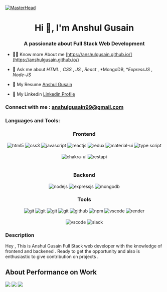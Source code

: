 [![MasterHead](https://www.careerguide.com/career/wp-content/uploads/2020/03/giphy-7.gif)](https://anshulgusain.github.io/)
<h1 align="center">Hi 👋, I'm Anshul Gusain</h1>
<h3 align="center">A passionate about Full Stack Web Development </h3>



- 👨‍💻 Know more About me [https://anshulgusain.github.io/](https://anshulgusain.github.io/)

- 💬 Ask me about  *HTML* , *CSS* , *JS* , *React*  , *MongoDB, **ExpressJS* , *Node-JS*
- 📄 My Resume <a href="https://drive.google.com/file/d/1Ugd9j7DJwjBVyfRjPK8s1Y9Ii-8iDCe4/view?usp=sharing">Anshul Gusain</a>
- 📄 My Linkedin <a href="www.linkedin.com/in/anshul-gusain-76573a224/">Linkedin Profile</a>

<h3 align="left">Connect with me : <a href="#">anshulgusain99@gmail.com</a></h3>
<p align="left">
</p>

<h3 align="left">Languages and Tools:</h3>

 <div align="center"><h3 align="center">Frontend</h3>
<img src="https://img.shields.io/badge/html5-%23E34F26.svg?style=for-the-badge&logo=html5&logoColor=white" align="center" alt="html5">
<img src = "https://img.shields.io/badge/css3-%231572B6.svg?style=for-the-badge&logo=css3&logoColor=white" align="center" alt="css3">
<img src ="https://img.shields.io/badge/javascript-%23323330.svg?style=for-the-badge&logo=javascript&logoColor=%23F7DF1E" align="center" alt="javascript">
<img src="https://img.shields.io/badge/React-20232A?style=for-the-badge&logo=react&logoColor=61DAFB"  align="center" alt="reactjs" />
<img src="https://img.shields.io/badge/Redux-593D88?style=for-the-badge&logo=redux&logoColor=white"  align="center" alt="redux" />
<img src="https://img.shields.io/badge/Material%20UI-007FFF?style=for-the-badge&logo=mui&logoColor=white"  align="center" alt="material-ui"/>
 <img src="https://img.shields.io/badge/typescript-%23007ACC.svg?style=for-the-badge&logo=typescript&logoColor=white"  align="center" alt="type script"/>
<br/>
<br/>
  <img src = "https://img.shields.io/badge/chakra ui-%234ED1C5.svg?style=for-the-badge&logo=chakraui&logoColor=white" align="center" alt="chakra-ui"/>
  <img src="https://img.shields.io/badge/rest api-%23000000.svg?style=for-the-badge&logo=flask&logoColor=white" align="center" alt="restapi"/>
  
</div>
 <br/>
  <div align="center"><h3 align="center">Backend</h3> 
<img src="https://img.shields.io/badge/Node.js-339933?style=for-the-badge&logo=nodedotjs&logoColor=white" align="center" alt="nodejs" />
<img src="https://img.shields.io/badge/Express.js-000000?style=for-the-badge&logo=express&logoColor=white" align="center" alt="expressjs"/>
<img src="https://img.shields.io/badge/MongoDB-4EA94B?style=for-the-badge&logo=mongodb&logoColor=white" align="center" alt="mongodb"/>
 </div>
 
 <div align="center"><h3 align="center">Tools</h3> 
  <img src="https://img.shields.io/badge/heroku-%23430098.svg?style=for-the-badge&logo=heroku&logoColor=white" align="center" alt="git"/>
<img src="https://img.shields.io/badge/netlify-%23000000.svg?style=for-the-badge&logo=netlify&logoColor=#00C7B7" align="center" alt="git"/>
   <img src="https://img.shields.io/badge/vercel-%23000000.svg?style=for-the-badge&logo=vercel&logoColor=whit" align="center" alt="git"/>
   <img src="https://img.shields.io/badge/Git-f44d27?style=for-the-badge&logo=git&logoColor=white"  align="center" alt="git"/>
   <img src="https://img.shields.io/badge/GitHub-100000?style=for-the-badge&logo=github&logoColor=white"  align="center" alt="github"/>
   <img src = "https://img.shields.io/badge/NPM-%23000000.svg?style=for-the-badge&logo=npm&logoColor=white" align="center" alt="npm">
   <img src="https://img.shields.io/badge/Visual%20Studio-5C2D91.svg?style=for-the-badge&logo=visual-studio&logoColor=white"  align="center" alt="vscode"/>
   <img src ="https://img.shields.io/badge/Postman-FF6C37?style=for-the-badge&logo=postman&logoColor=white" align="center" alt="render">
     <br />
     <br />
   <img src="https://img.shields.io/badge/Visual%20Studio-5C2D91.svg?style=for-the-badge&logo=visual-studio&logoColor=white"  align="center" alt="vscode"/>
   <img src="https://img.shields.io/badge/Slack-4A154B?style=for-the-badge&logo=slack&logoColor=white" align="center" alt="slack"/>
 </div>



<h3 align="left">Description </h3>
<p>Hey , This is Anshul Gusain Full Stack web developer  with the knowledge of frontend and backened . Ready  to get the opportunity and also is enthusiastic to give contribution on projects .  </p>
<h2>About Performance on Work</h2>
<img src="https://github-readme-streak-stats.herokuapp.com/?user=anshulgusain&theme=onedark&hide_border=true&date_format=M%20j%5B%2C%20Y%5D&mode=weekly"/>
<img src="https://github-readme-stats.vercel.app/api/top-langs/?username=anshulgusain&layout=compact"/>
<img src="https://github-readme-stats.vercel.app/api?username=anshulgusain&show_icons=true&theme=radical"/>
